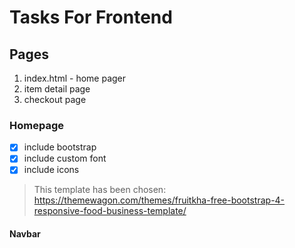 # Tasks For Frontend

## Pages

1. index.html - home pager
2. item detail page
3. checkout page

### Homepage

- [x] include bootstrap
- [x] include custom font
- [x] include icons

> This template has been chosen: https://themewagon.com/themes/fruitkha-free-bootstrap-4-responsive-food-business-template/

#### Navbar
